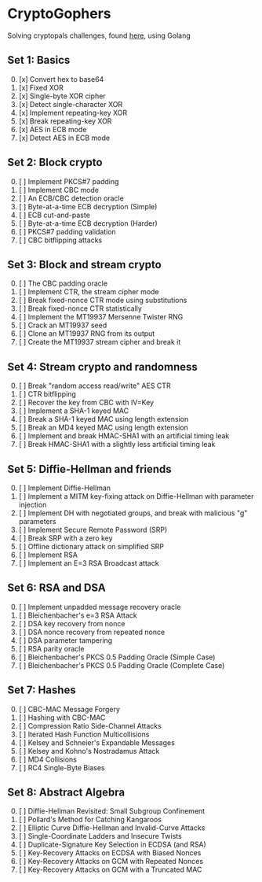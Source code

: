 CryptoGophers
===

Solving cryptopals challenges, found [here](https://cryptopals.com/), using Golang

Set 1: Basics
---

0. [x] Convert hex to base64
1. [x] Fixed XOR
2. [x] Single-byte XOR cipher
3. [x] Detect single-character XOR
4. [x] Implement repeating-key XOR
5. [x] Break repeating-key XOR
6. [x] AES in ECB mode
7. [x] Detect AES in ECB mode

Set 2: Block crypto
---

0. [ ] Implement PKCS#7 padding
1. [ ] Implement CBC mode
2. [ ] An ECB/CBC detection oracle
3. [ ] Byte-at-a-time ECB decryption (Simple)
4. [ ] ECB cut-and-paste
5. [ ] Byte-at-a-time ECB decryption (Harder)
6. [ ] PKCS#7 padding validation
7. [ ] CBC bitflipping attacks

Set 3: Block and stream crypto
---

0. [ ] The CBC padding oracle
1. [ ] Implement CTR, the stream cipher mode
2. [ ] Break fixed-nonce CTR mode using substitutions
3. [ ] Break fixed-nonce CTR statistically
4. [ ] Implement the MT19937 Mersenne Twister RNG
5. [ ] Crack an MT19937 seed
6. [ ] Clone an MT19937 RNG from its output
7. [ ] Create the MT19937 stream cipher and break it

Set 4: Stream crypto and randomness
---

0. [ ] Break "random access read/write" AES CTR
1. [ ] CTR bitflipping
2. [ ] Recover the key from CBC with IV=Key
3. [ ] Implement a SHA-1 keyed MAC
4. [ ] Break a SHA-1 keyed MAC using length extension
5. [ ] Break an MD4 keyed MAC using length extension
6. [ ] Implement and break HMAC-SHA1 with an artificial timing leak
7. [ ] Break HMAC-SHA1 with a slightly less artificial timing leak

Set 5: Diffie-Hellman and friends
---

0. [ ] Implement Diffie-Hellman
1. [ ] Implement a MITM key-fixing attack on Diffie-Hellman with parameter injection
2. [ ] Implement DH with negotiated groups, and break with malicious "g" parameters
3. [ ] Implement Secure Remote Password (SRP)
4. [ ] Break SRP with a zero key
5. [ ] Offline dictionary attack on simplified SRP
6. [ ] Implement RSA
7. [ ] Implement an E=3 RSA Broadcast attack

Set 6: RSA and DSA
---

0. [ ] Implement unpadded message recovery oracle
1. [ ] Bleichenbacher's e=3 RSA Attack
2. [ ] DSA key recovery from nonce
3. [ ] DSA nonce recovery from repeated nonce
4. [ ] DSA parameter tampering
5. [ ] RSA parity oracle
6. [ ] Bleichenbacher's PKCS 0.5 Padding Oracle (Simple Case)
7. [ ] Bleichenbacher's PKCS 0.5 Padding Oracle (Complete Case)

Set 7: Hashes
---

0. [ ] CBC-MAC Message Forgery
1. [ ] Hashing with CBC-MAC
2. [ ] Compression Ratio Side-Channel Attacks
3. [ ] Iterated Hash Function Multicollisions
4. [ ] Kelsey and Schneier's Expandable Messages
5. [ ] Kelsey and Kohno's Nostradamus Attack
6. [ ] MD4 Collisions
7. [ ] RC4 Single-Byte Biases

Set 8: Abstract Algebra
---

0. [ ] Diffie-Hellman Revisited: Small Subgroup Confinement
1. [ ] Pollard's Method for Catching Kangaroos
2. [ ] Elliptic Curve Diffie-Hellman and Invalid-Curve Attacks
3. [ ] Single-Coordinate Ladders and Insecure Twists
4. [ ] Duplicate-Signature Key Selection in ECDSA (and RSA)
5. [ ] Key-Recovery Attacks on ECDSA with Biased Nonces
6. [ ] Key-Recovery Attacks on GCM with Repeated Nonces
7. [ ] Key-Recovery Attacks on GCM with a Truncated MAC
